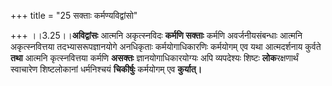 +++
title = "25 सक्ताः कर्मण्यविद्वांसो"

+++
।।3.25।।**अविद्वांसः** आत्मनि अकृत्स्नविदः **कर्मणि सक्ताः** कर्मणि
अवर्जनीयसंबन्धाः आत्मनि अकृत्स्नवित्तया तदभ्यासरूपज्ञानयोगे अनधिकृताः
कर्मयोगाधिकारणिः कर्मयोगम् एव यथा आत्मदर्शनाय कुर्वते **तथा** आत्मनि
कृत्स्नवित्तया कर्मणि **असक्तः** ज्ञानयोगाधिकारयोग्यः अपि व्यपदेश्यः
शिष्टः **लोक**रक्षणार्थं स्वाचारेण शिष्टलोकानां धर्मनिश्चयं
**चिकीर्षुः** कर्मयोगम् एव **कुर्यात्।**
